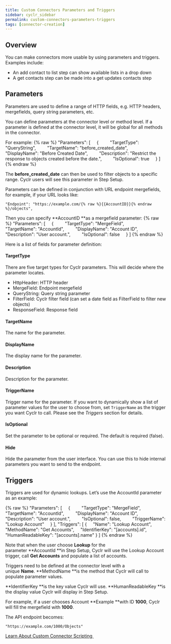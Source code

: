 ```yaml
---
title: Custom Connectors Parameters and Triggers
sidebar: cyclr_sidebar
permalink: custom-connectors-parameters-triggers
tags: [connector-creation]
---
```


Overview
--------

You can make connectors more usable by using parameters and triggers. Examples include:

*   An add contact to list step can show available lists in a drop down
*   A get contacts step can be made into a get updates contacts step

Parameters
----------

Parameters are used to define a range of HTTP fields, e.g. HTTP headers, mergefields, query string parameters, etc.

You can define parameters at the connector level or method level. If a parameter is defined at the connector level, it will be global for all methods in the connector.

For example:
{% raw %}
    "Parameters": [
        {
            "TargetType": "QueryString",
            "TargetName": "before_created_date",
            "DisplayName": "Before Created Date",
            "Description": "Restrict the response to objects created before the date.",
            "IsOptional": true
        }
    ]
{% endraw %}

The **before_created_date** can then be used to filter objects to a specific range. Cyclr users will see this parameter in Step Setup.

Parameters can be defined in conjunction with URL endpoint mergefields, for example, if your URL looks like:

    "Endpoint": "https://example.com/{% raw %}{{AccountID}}{% endraw %}/objects",

Then you can specify **AccountID **as a mergefield parameter:
{% raw %}
    "Parameters": [
        {
            "TargetType": "MergeField",
            "TargetName": "AccountId",
            "DisplayName": "Account ID",
            "Description": "User account.",
            "IsOptional": false
        }
    ]
{% endraw %}

Here is a list of fields for parameter definition:

#### TargetType

There are five target types for Cyclr parameters. This will decide where the parameter locates.

*   HttpHeader: HTTP header
*   MergeField: Endpoint mergefield
*   QueryString: Query string parameter
*   FilterField: Cyclr filter field (can set a date field as FilterField to filter new objects)
*   ResponseField: Response field

#### TargetName

The name for the parameter.

#### DisplayName

The display name for the parameter.

#### Description

Description for the parameter.

#### TriggerName

Trigger name for the parameter. If you want to dynamically show a list of parameter values for the user to choose from, set `TriggerName` as the trigger you want Cyclr to call. Please see the _Triggers_ section for details.

#### IsOptional

Set the parameter to be optional or required. The default is required (false).

#### Hide

Hide the parameter from the user interface. You can use this to hide internal parameters you want to send to the endpoint.

Triggers
--------

Triggers are used for dynamic lookups. Let’s use the AccountId parameter as an example:

{% raw %}
    "Parameters": [
        {
            "TargetType": "MergeField",
            "TargetName": "AccountId",
            "DisplayName": "Account ID",
            "Description": "User account.",
            "IsOptional": false,
            "TriggerName": "Lookup Account"
        }
    ],
    "Triggers": [
    {
        "Name": "Lookup Account",
        "MethodName": "Get Accounts",
        "IdentifierKey": "[accounts].id",
        "HumanReadableKey": "[accounts].name"
    }
    ]
{% endraw %}

Note that when the user choose **Lookup** for the parameter **AccountId **in Step Setup, Cyclr will use the Lookup Account trigger, call **Get Accounts** and populate a list of accounts.

Triggers need to be defined at the connector level with a unique **Name**. **MethodName **is the method that Cyclr will call to populate parameter values.

**IdentifierKey **is the key value Cyclr will use. **HumanReadableKey **is the display value Cyclr will display in Step Setup.

For example, if a user chooses Account **Example **with ID **1000**, Cyclr will fill the mergefield with **1000**.

The API endpoint becomes:

    "https://example.com/1000/Objects"

[Learn About Custom Connector Scripting ](./scripting)
